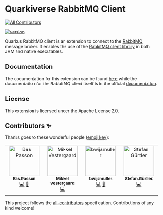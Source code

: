 # Quarkiverse RabbitMQ Client
<!-- ALL-CONTRIBUTORS-BADGE:START - Do not remove or modify this section -->
[![All Contributors](https://img.shields.io/badge/all_contributors-4-orange.svg?style=flat-square)](#contributors-)
<!-- ALL-CONTRIBUTORS-BADGE:END --> 
[![version](https://img.shields.io/maven-central/v/io.quarkiverse.rabbitmqclient/quarkus-rabbitmq-client-parent?logo=apache-maven&style=flat-square)](https://repo1.maven.org/maven2/io/quarkiverse/rabbitmqclient/)

Quarkus RabbitMQ client is an extension to connect to the [RabbitMQ](https://www.rabbitmq.com/) message broker. It enables the use of the [RabbitMQ client library]() in both JVM and native executables.

## Documentation

The documentation for this extension can be found [here](https://quarkiverse.github.io/quarkiverse-docs/quarkus-rabbitmq-client/dev/index.html) while the documentation for the RabbitMQ client itself is in the official [documentation](https://www.rabbitmq.com/java-client.html).

## License
This extension is licensed under the Apache License 2.0.

## Contributors ✨

Thanks goes to these wonderful people ([emoji key](https://allcontributors.org/docs/en/emoji-key)):

<!-- ALL-CONTRIBUTORS-LIST:START - Do not remove or modify this section -->
<!-- prettier-ignore-start -->
<!-- markdownlint-disable -->
<table>
  <tbody>
    <tr>
      <td align="center" valign="top" width="14.28%"><a href="https://github.com/bpasson"><img src="https://avatars.githubusercontent.com/u/6814512?v=4?s=100" width="100px;" alt="Bas Passon"/><br /><sub><b>Bas Passon</b></sub></a><br /><a href="https://github.com/quarkiverse/quarkus-rabbitmq-client/commits?author=bpasson" title="Code">💻</a> <a href="#maintenance-bpasson" title="Maintenance">🚧</a></td>
      <td align="center" valign="top" width="14.28%"><a href="https://github.com/MikkelVestergaard"><img src="https://avatars.githubusercontent.com/u/47531120?v=4?s=100" width="100px;" alt="Mikkel Vestergaard"/><br /><sub><b>Mikkel Vestergaard</b></sub></a><br /><a href="https://github.com/quarkiverse/quarkus-rabbitmq-client/commits?author=MikkelVestergaard" title="Code">💻</a></td>
      <td align="center" valign="top" width="14.28%"><a href="https://github.com/bwijsmuller"><img src="https://avatars.githubusercontent.com/u/806994?v=4?s=100" width="100px;" alt="bwijsmuller"/><br /><sub><b>bwijsmuller</b></sub></a><br /><a href="https://github.com/quarkiverse/quarkus-rabbitmq-client/commits?author=bwijsmuller" title="Code">💻</a> <a href="#maintenance-bwijsmuller" title="Maintenance">🚧</a></td>
      <td align="center" valign="top" width="14.28%"><a href="http://schlothauer.de"><img src="https://avatars.githubusercontent.com/u/38556808?v=4?s=100" width="100px;" alt="Stefan Gürtler"/><br /><sub><b>Stefan Gürtler</b></sub></a><br /><a href="https://github.com/quarkiverse/quarkus-rabbitmq-client/commits?author=SpeedsterF2" title="Code">💻</a></td>
    </tr>
  </tbody>
</table>

<!-- markdownlint-restore -->
<!-- prettier-ignore-end -->

<!-- ALL-CONTRIBUTORS-LIST:END -->

This project follows the [all-contributors](https://github.com/all-contributors/all-contributors) specification. Contributions of any kind welcome!